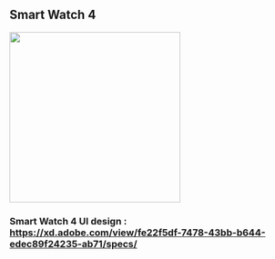 ## Smart Watch 4
<img src="https://user-images.githubusercontent.com/77436328/155726977-4f6457f7-aebc-4948-9f82-7edf1ea7fb32.png" width="300" height="300">


### Smart Watch 4 UI design : https://xd.adobe.com/view/fe22f5df-7478-43bb-b644-edec89f24235-ab71/specs/
